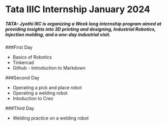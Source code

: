 # Tata IIIC Internship January 2024

##### TATA- Jyothi IIIC is organizing a Week long internship program aimed at providing insights into 3D printing and designing, Industrial Robotics, Injection molding, and a one-day industrial visit.


###First Day
   * Basics of Robotics
   * Tinkercad 
   * Github - Introduction to Markdown
  
###Second Day
   * Operating a pick and place robot
   * Operating a welding robot
   * Intoduction to Creo

###Third Day
   * Welding practice on a welding robot

